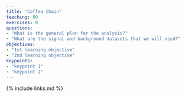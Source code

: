 ```yaml
---
title: "Coffea Chain"
teaching: 80
exercises: 0
questions:
- "What is the general plan for the analysis?"
- "What are the signal and background datasets that we will need?"
objectives:
- "1st learning objective"
- "2nd learning objective"
keypoints:
- "keypoint 1"
- "keypoint 2"
---
```


{% include links.md %}
